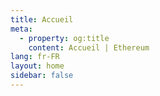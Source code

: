 ```yaml
---
title: Accueil
meta:
  - property: og:title
    content: Accueil | Ethereum
lang: fr-FR
layout: home
sidebar: false
---
```


<HomePage />